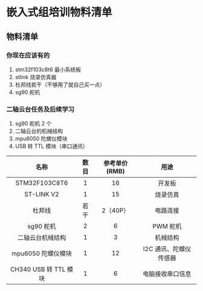 # 嵌入式组培训物料清单

## 物料清单

### 你现在应该有的

1. stm32f103c8t6 最小系统板
2. stlink 烧录仿真器
3. 杜邦线若干（不够用了就自己买一点）
4. sg90 舵机

### 二轴云台任务及后续学习

1. sg90 舵机 2 个
2. 二轴云台的机械结构
3. mpu6050 陀螺仪模块
4. USB 转 TTL 模块（串口通讯）

|         名称          | 数目 | 参考单价(RMB) |          用途          |
| :-------------------: | :--: | :-----------: | :--------------------: |
|     STM32F103C8T6     |  1   |      16       |         开发板         |
|      ST-LINK V2       |  1   |      15       |        烧录仿真        |
|        杜邦线         | 若干 |   2（40P）    |        电路连接        |
|       sg90 舵机       |  2   |       6       |        PWM 舵机        |
|   二轴云台机械结构    |  1   |       3       |        机械结构        |
|  mpu6050 陀螺仪模块   |  1   |      12       | I2C 通讯、陀螺仪传感器 |
| CH340 USB 转 TTL 模块 |  1   |       6       |    电脑接收串口信息    |
